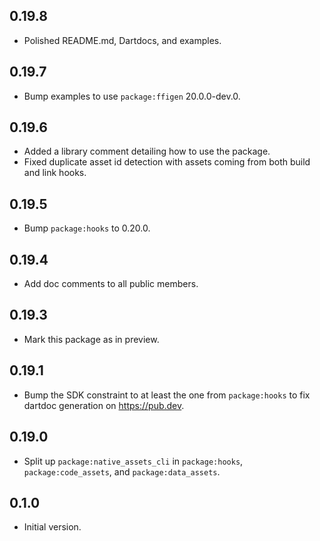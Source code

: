 ## 0.19.8

- Polished README.md, Dartdocs, and examples.

## 0.19.7

- Bump examples to use `package:ffigen` 20.0.0-dev.0.

## 0.19.6

- Added a library comment detailing how to use the package.
- Fixed duplicate asset id detection with assets coming from both build and
  link hooks.

## 0.19.5

- Bump `package:hooks` to 0.20.0.

## 0.19.4

* Add doc comments to all public members.

## 0.19.3

* Mark this package as in preview.

## 0.19.1

* Bump the SDK constraint to at least the one from `package:hooks` to fix
  dartdoc generation on https://pub.dev.

## 0.19.0

- Split up `package:native_assets_cli` in `package:hooks`,
  `package:code_assets`, and `package:data_assets`.

## 0.1.0

- Initial version.
